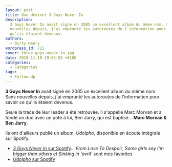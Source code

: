 ```yaml
---
layout: post
title: Que devient 3 Guys Never In
description:
  3 Guys Never In avait signé en 2005 un excellent album du même nom. Sans
  nouvelles depuis, j'ai emprunté les autoroutes de l'information pour savoir ce
  qu'ils étaient devenus.
authors:
  - Dirty Henry
wordpress_id: 721
cover: three-guys-never-in.jpg
date: 2010-11-10 19:03:52 +0100
categories:
  - Catégories
tags:
  - Follow-Up
---
```


**3 Guys Never In** avait signé en 2005 un excellent album du même nom. Sans
nouvelles depuis, j'ai emprunté les autoroutes de l'information pour savoir ce
qu'ils étaient devenus.

Seule la trace de leur leader a été retrouvée. Il s'appelle Marc Morvan et a
fondé un duo avec un pote à lui, Ben Jarry, qui est baptisé… **Marc Morvan & Ben
Jarry**.

Ils ont d'ailleurs publié un album, _Udolpho_, disponible en écoute intégrale
sur Spotify.

- [_3 Guys Never In_ sur Spotify](http://open.spotify.com/album/05A5G9yZfz3fO4KyjAwj1q)…
  _From Love To Despair_, _Some girls say I'm bigger than others_ et _Sinking in
  'avril'_ sont mes favorites
- [_Udolpho_ sur Spotify](http://open.spotify.com/album/6vT1mHQFVKQHPGgqHYOMeY)
